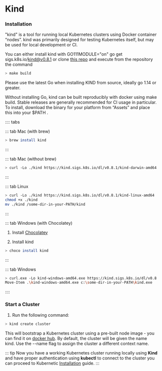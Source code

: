# Kind

### Installation

"kind" is a tool for running local Kubernetes clusters using Docker container “nodes”.
kind was primarily designed for testing Kubernetes itself, but may be used for local development or CI.

 You can either install kind with GO111MODULE="on" go get sigs.k8s.io/kind@v0.8.1 or clone [this repo](https://github.com/kubernetes-sigs/kind//) and execute from the repository the command 
 ```bash
> make build
```

Please use the latest Go when installing KIND from source, ideally go 1.14 or greater.

Without installing Go, kind can be built reproducibly with docker using make build.
Stable releases are generally recommended for CI usage in particular. To install, download the binary for your platform from “Assets” and place this into your $PATH .

:::: tabs

::: tab Mac (with brew)

```bash
> brew install kind
```
:::

::: tab Mac (without brew)

```bash
> curl -Lo ./kind https://kind.sigs.k8s.io/dl/v0.8.1/kind-darwin-amd64
```

:::

::: tab Linux

```bash
> curl -Lo ./kind https://kind.sigs.k8s.io/dl/v0.8.1/kind-linux-amd64
chmod +x ./kind
mv ./kind /some-dir-in-your-PATH/kind
```

:::

::: tab Windows (with Chocolatey)

1. Install [Chocolatey](https://chocolatey.org/)

2. Install kind

```bash
> choco install kind
```

:::

::: tab Windows

```bash
> curl.exe -Lo kind-windows-amd64.exe https://kind.sigs.k8s.io/dl/v0.8.1/kind-windows-amd64
Move-Item .\kind-windows-amd64.exe c:\some-dir-in-your-PATH\kind.exe
```

::::

### Start a Cluster

1) Run the following command:

 ```bash
> kind create cluster
```
This will bootstrap a Kubernetes cluster using a pre-built node image - you can find it on [docker hub](https://hub.docker.com/r/kindest/node//).
By default, the cluster will be given the name kind. Use the --name flag to assign the cluster a different context name.


::: tip
Now you have a working Kubernetes cluster running locally using **Kind** and have proper authentication using **kubectl** to connect to the cluster you can proceed to Kubernetic [Installation](/installation/) guide.
:::
